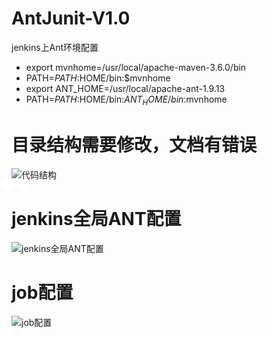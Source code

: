 # AntJunit-V1.0

jenkins上Ant环境配置
- export mvnhome=/usr/local/apache-maven-3.6.0/bin
- PATH=$PATH:$HOME/bin:$mvnhome
- export ANT_HOME=/usr/local/apache-ant-1.9.13
- PATH=$PATH:$HOME/bin:$ANT_HOME/bin:$mvnhome

# 目录结构需要修改，文档有错误

![代码结构](https://github.com/zhaoxy8/AntJunit-V1.0/blob/master/Doc/code.png)

# jenkins全局ANT配置
![jenkins全局ANT配置](https://github.com/zhaoxy8/AntJunit-V1.0/blob/master/Doc/Ant.png)

# job配置

![job配置](https://github.com/zhaoxy8/AntJunit-V1.0/blob/master/Doc/jenkins.JPG)
